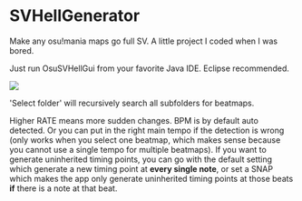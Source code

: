 # SVHellGenerator
Make any osu!mania maps go full SV. A little project I coded when I was bored.

Just run OsuSVHellGui from your favorite Java IDE. Eclipse recommended.

![ ](http://i.imgur.com/IcrzQxy.png)

'Select folder' will recursively search all subfolders for beatmaps.

Higher RATE means more sudden changes. BPM is by default auto detected. Or you can put in the right main tempo if the detection is wrong (only works when you select one beatmap, which makes sense because you cannot use a single tempo for multiple beatmaps). If you want to generate uninherited timing points, you can go with the default setting which generate a new timing point at **every single note**, or set a SNAP which makes the app only generate uninherited timing points at those beats **if** there is a note at that beat.
